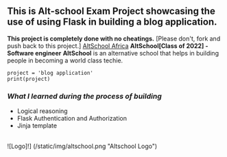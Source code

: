 ## This is Alt-school Exam Project showcasing the use of using Flask in building a blog application.

**This project is completely done with no cheatings.**
[Please don't, fork and push back to this project.]
[AltSchool Africa](https://www.altschoolafrica.com)
**AltSchool[Class of 2022] - Software engineer**
**AltSchool** is an alternative school that helps in building people in becoming a world class techie.

```
project = 'blog application'
print(project)
```

### _What I learned during the process of building_

<ul>
    <li>Logical reasoning</li>
    <li>Flask Authentication and Authorization</li>
    <li>Jinja template</li>
</ul>

<br>
![Logo]!] (/static/img/altschool.png "Altschool Logo")
